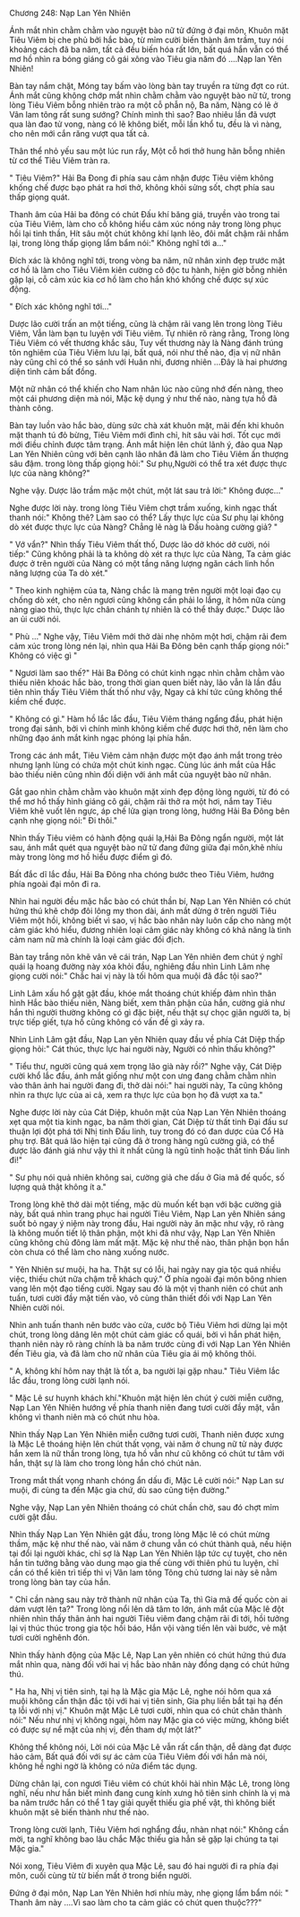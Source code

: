 




Chương 248: Nạp Lan Yên Nhiên


Ánh mắt nhìn chằm chằm vào nguyệt bào nữ tử đứng ở đại môn, Khuôn mặt Tiêu Viêm bị che phủ bởi hắc bào, từ mỉm cười biến thành âm trầm, tuy nói khoảng cách đã ba năm, tất cả đều biến hóa rất lớn, bất quá hắn vẫn có thể mơ hồ nhìn ra bóng giáng cô gái xông vào Tiêu gia năm đó ….Nạp lan Yên Nhiên!

Bàn tay nắm chặt, Móng tay bấm vào lòng bàn tay truyền ra từng đợt co rút. Ánh mắt cũng không chớp mắt nhìn chằm chằm vào nguyệt bào nữ tử, trong lòng Tiêu Viêm bỗng nhiên trào ra một cỗ phẫn nộ, Ba năm, Nàng có lẽ ở Vân lam tông rất sung sướng? Chính mình thì sao? Bao nhiêu lần đã vượt qua làn đao tử vong, nàng có lẽ không biết, mỗi lần khổ tu, đều là vì nàng, cho nên mới cắn răng vượt qua tất cả.

Thân thể nhỏ yếu sau một lúc run rẩy, Một cỗ hơi thở hung hãn bỗng nhiên từ cơ thể Tiêu Viêm tràn ra.

" Tiêu Viêm?" Hải Ba Đong đi phía sau cảm nhận được Tiêu viêm không khống chế được bạo phát ra hơi thở, không khỏi sửng sốt, chợt phía sau thấp giọng quát.

Thanh âm của Hải ba đông có chút Đấu khí băng giá, truyền vào trong tai của Tiêu Viêm, làm cho cỗ không hiểu cảm xúc nóng nảy trong lòng phục hồi lại tinh thần, Hít sâu một chút không khí lạnh lẽo, đôi mắt chậm rãi nhắm lại, trong lòng thấp giọng lẩm bẩm nói:" Không nghĩ tới a…"

Đích xác là không nghĩ tới, trong vòng ba năm, nữ nhân xinh đẹp trước mặt cơ hồ là làm cho Tiêu Viêm kiên cường cô độc tu hành, hiện giờ bỗng nhiên gặp lại, cỗ cảm xúc kia cơ hồ làm cho hắn khó khống chế được sự xúc động.

" Đích xác không nghĩ tới…"

Dược lão cười trấn an một tiếng, cũng là chậm rãi vang lên trong lòng Tiêu Viêm, Vẫn làm bạn tu luyện với Tiêu viêm. Tự nhiên rõ ràng rằng, Trong lòng Tiêu Viêm có vết thương khắc sâu, Tuy vết thương này là Nàng đánh trúng tôn nghiêm của Tiêu Viêm lưu lại, bất quá, nói như thế nào, địa vị nữ nhân này cũng chỉ có thể so sánh với Huân nhi, đương nhiên …Đây là hai phương diện tình cảm bất đồng.

Một nữ nhân có thể khiến cho Nam nhân lúc nào cũng nhớ đến nàng, theo một cái phương diện mà nói, Mặc kệ dụng ý như thế nào, nàng tựa hồ đã thành công.

Bàn tay luồn vào hắc bào, dùng sức chà xát khuôn mặt, mãi đến khi khuôn mặt thanh tú đỏ bừng, Tiêu Viêm mới đình chỉ, hít sâu vài hơi. Tốt cục mới mới điều chỉnh được tâm trạng. Ánh mắt hiện lên chút lãnh ý, đảo qua Nạp Lan Yên Nhiên cũng với bên cạnh lão nhân đã làm cho Tiêu Viêm ấn thượng sâu đậm. trong lòng thấp giọng hỏi:" Sư phụ,Người có thể tra xét được thực lực của nàng không?"

Nghe vậy. Dược lão trầm mặc một chút, một lát sau trả lời:" Không được…"

Nghe được lời này. trong lòng Tiêu Viêm chợt trầm xuống, kinh ngạc thất thanh nói:" Không thê? Làm sao có thể? Lấy thực lực của Sư phụ lại không dò xét được thực lực của Nàng? Chẳng lẽ nàg là Đấu hoàng cường giả? "

" Vớ vẩn?" Nhìn thấy Tiêu Viêm thất thố, Dược lão dở khóc dở cười, nói tiếp:" Cũng không phải là ta không dò xét ra thực lực của Nàng, Ta cảm giác được ở trên người của Nàng có một tầng năng lượng ngăn cách linh hồn năng lượng của Ta dò xét."

" Theo kinh nghiệm của ta, Nàng chắc là mang trên người một loại đạo cụ chống dò xét, cho nên ngươi cũng không cần phải lo lắng, ít hôm nữa cùng nàng giao thủ, thực lực chân chánh tự nhiên là có thể thấy được." Dược lão an ủi cười nói.

" Phù …" Nghe vậy, Tiêu Viêm mới thở dài nhẹ nhõm một hơi, chậm rãi đem cảm xúc trong lòng nén lại, nhìn qua Hải Ba Đông bên cạnh thấp giọng nói:" Không có việc gì "

" Ngươi làm sao thế?" Hải Ba Đông có chút kinh ngạc nhìn chằm chằm vào thiếu niên khoác hắc bào, trong thời gian quen biết này, lão vẫn là lần đầu tiên nhìn thấy Tiêu Viêm thất thố như vậy, Ngay cả khí tức cũng không thể kiềm chế được.

" Không có gì." Hàm hồ lắc lắc đầu, Tiêu Viêm tháng ngẩng đầu, phát hiện trong đại sảnh, bởi vì chính mình không kiềm chế được hơi thở, nên làm cho những đạo ánh mắt kinh ngạc phóng lại phía hắn.

Trong các ánh mắt, Tiêu Viêm cảm nhận được một đạo ánh mắt trong trẻo nhưng lạnh lùng có chứa một chút kinh ngạc. Cùng lúc ánh mắt của Hắc bào thiếu niên cũng nhìn đối diện với ánh mắt của nguyệt bào nữ nhân.

Gắt gao nhìn chằm chằm vào khuôn mặt xinh đẹp động lòng người, từ đó có thể mơ hồ thấy hình giáng cô gái, chậm rãi thở ra một hơi, nắm tay Tiêu Viêm khẽ vuốt lên ngực, áp chế lửa giạn trong lòng, hướng Hải Ba Đông bên cạnh nhẹ giọng nói:" Đi thôi."

Nhìn thấy Tiêu viêm có hành động quái lạ,Hải Ba Đông ngẩn người, một lát sau, ánh mắt quét qua nguyệt bào nữ tử đang đứng giữa đại môn,khẽ nhíu mày trong lòng mơ hồ hiểu được điểm gì đó.

Bất đắc dĩ lắc đầu, Hải Ba Đông nha chóng bước theo Tiêu Viêm, hướng phía ngoài đại môn đi ra.

Nhìn hai người đều mặc hắc bào có chút thần bí, Nạp Lan Yên Nhiên có chút hứng thú khẽ chớp đôi lông my thon dài, ánh mắt dừng ở trên người Tiêu Viêm một hồi, không biết vì sao, vị hắc bào nhân này luôn cấp cho nàng một cảm giác khó hiểu, đương nhiên loại cảm giác này không có khả năng là tình cảm nam nữ mà chính là loại cảm giác đối địch.

Bàn tay trắng nõn khẽ vân vê cái trán, Nạp Lan Yên nhiên đem chút ý nghĩ quái lạ hoang đường này xóa khỏi đầu, nghiêng đầu nhìn Linh Lâm nhẹ giọng cười nói:" Chắc hai vị này là tối hôm qua muội đã đắc tội sao?"

Linh Lâm xấu hổ gật gật đầu, khóe mắt thoáng chút khiếp đảm nhìn thân hình Hắc bào thiếu niên, Nàng biết, xem thân phận của hắn, cường giả như hắn thì người thường không có gì đặc biệt, nếu thật sự chọc gịân người ta, bị trực tiếp giết, tựa hồ cũng không có vấn đề gì xảy ra.

Nhìn Linh Lâm gật đầu, Nạp Lan yên Nhiên quay đầu về phía Cát Diệp thấp giọng hỏi:" Cát thúc, thực lực hai người này, Người có nhìn thấu không?"

" Tiểu thư, người cũng quá xem trọng lão già này rồi?" Nghe vậy, Cát Diệp cười khổ lắc đầu, ánh mắt giống như một con ưng đang chằm chằm nhìn vào thân ảnh hai người đang đi, thở dài nói:" hai người này, Ta cũng không nhìn ra thực lực của ai cả, xem ra thực lực của bọn họ đã vượt xa ta."

Nghe được lời này của Cát Diệp, khuôn mặt của Nạp Lan Yên Nhiên thoáng xẹt qua một tia kinh ngạc, ba năm thời gian, Cát Diệp từ thất tinh Đại đấu sư thuận lợi đột phá tới Nhị tinh Đấu linh, tuy trong đó có đan dược của Cổ Hà phụ trợ. Bât quá lão hiện tại cũng đã ở trong hàng ngũ cường giả, có thể được lão đánh giá như vậy thì ít nhất cũng là ngũ tinh hoặc thất tinh Đấu linh đi!"

" Sư phụ nói quả nhiên không sai, cường giả che dấu ở Gia mã đế quốc, số lượng quả thật không ít a."

Trong lòng khẽ thở dài một tiếng, mặc dù muốn kết bạn với bậc cường giả này, bất quá nhìn trang phục hai người Tiêu Viêm, Nạp Lan yên Nhiên sáng suốt bỏ ngay ý niệm này trong đầu, Hai người này ăn mặc như vậy, rõ ràng là không muốn tiết lộ thân phận, một khi đã như vậy, Nạp Lan Yên Nhiên cũng không chủ đông làm mất mặt. Mặc kệ như thế nào, thân phận bọn hắn còn chưa có thể làm cho nàng xuống nước.

" Yên Nhiên sư muội, ha ha. Thật sự có lỗi, hai ngày nay gia tộc quá nhiều việc, thiếu chút nữa chậm trễ khách quý." Ở phía ngoài đại môn bông nhien vang lên một đạo tiếng cười. Ngay sau đó là một vị thanh niên có chút anh tuấn, tươi cười đầy mặt tiến vào, vô cùng thân thiết đối với Nạp Lan Yên Nhiên cười nói.

Nhìn anh tuấn thanh nên bước vào cửa, cước bộ Tiêu Viêm hơi dừng lại một chút, trong lòng dâng lên một chút cảm giác cổ quái, bởi vì hắn phát hiện, thanh niên này rõ ràng chính là ba năm trước cùng đi với Nạp Lan Yên Nhiên đến Tiêu gia, và đã làm cho nữ nhân của Tiêu gia ái mộ không thôi.

" A, không khí hôm nay thật là tốt a, ba người lại gặp nhau." Tiêu Viêm lắc lắc đầu, trong lòng cười lạnh nói.

" Mặc Lê sư huynh khách khí."Khuôn mặt hiện lên chút ý cười miễn cưỡng, Nạp Lan Yên Nhiên hướng về phía thanh niên đang tươi cười đầy mặt, vẫn không vì thanh niên mà có chút nhu hòa.

Nhìn thấy Nạp Lan Yên Nhiên miễn cưỡng tươi cười, Thanh niên được xưng là Mặc Lê thoáng hiện lên chút thất vọng, vài năm ở chung nữ tử này được hắn xem là nữ thần trong lòng, tựa hồ vẫn như cũ không có chút tư tâm với hắn, thật sự là làm cho trong lòng hắn chó chút nản.

Trong mắt thất vọng nhanh chóng ẩn dấu đi, Mặc Lê cười nói:" Nạp Lan sư muội, đi cùng ta đến Mặc gia chứ, dù sao cũng tiện đường."

Nghe vậy, Nạp Lan yên Nhiên thoáng có chút chần chờ, sau đó chợt mỉm cười gật đầu.

Nhìn thấy Nạp Lan Yên Nhiên gật đầu, trong lòng Mặc lê có chút mừng thầm, mặc kệ như thế nào, vài năm ở chung vẫn có chút thành quả, nếu hiện tại đổi lại người khác, chỉ sợ là Nạp Lan Yên Nhiên lập tức cự tuyệt, cho nên hắn tin tưởng bằng vào dung mạo gia thế cùng với thiên phú tu luyện, chỉ cần có thể kiên trì tiếp thì vị Vân lam tông Tông chủ tương lai này sẽ nằm trong lòng bàn tay của hắn.

" Chỉ cần nàng sau này trở thành nữ nhân của Ta, thì Gia mã đế quốc còn ai dám vượt lên ta?" Trong lòng nổi lên dã tâm to lớn, ánh mắt của Mặc lê đột nhiên nhìn thấy thân ảnh hai người Tiêu viêm đang chậm rãi đi tới, hồi tưởng lại vị thúc thúc trong gia tộc hồi báo, Hắn vội vàng tiến lên vài bước, vẻ mặt tươi cười nghênh đón.

Nhìn thấy hành động của Mặc Lê, Nạp Lan yên nhiên có chút hứng thú đưa mắt nhìn qua, nàng đối với hai vị hắc bào nhân này đồng dạng có chút hứng thú.

" Ha ha, Nhị vị tiên sinh, tại hạ là Mặc gia Mặc Lê, nghe nói hôm qua xá muội không cẩn thận đắc tội với hai vị tiên sinh, Gia phụ liền bắt tại hạ đến tạ lỗi với nhị vị." Khuôn mặt Mặc Lê tươi cười, nhìn qua có chút chân thành nói:" Nếu như nhị vị không ngại, hôm nay Mặc gia có việc mừng, không biết có được sự nể mặt của nhị vị, đến tham dự một lát?"

Không thể không nói, Lời nói của Mặc Lê vẫn rất cẩn thận, dễ dàng đạt được hảo cảm, Bất quá đối với sự ác cảm của Tiêu Viêm đối với hắn mà nói, không hề nghi ngờ là không có nửa điểm tác dụng.

Dừng chân lại, con ngươi Tiêu viêm có chút khôi hài nhìn Mặc Lê, trong lòng nghĩ, nếu như hắn biết mình đang cung kính xưng hô tiên sinh chính là vị mà ba năm trước hắn có thể 1 tay giải quyết thiếu gia phế vật, thì không biết khuôn mặt sẽ biến thành như thế nào.

Trong lòng cười lạnh, Tiêu Viêm hơi nghẩng đầu, nhàn nhạt nói:" Không cần mời, ta nghĩ không bao lâu chắc Mặc thiếu gia hẳn sẽ gặp lại chúng ta tại Mặc gia."

Nói xong, Tiêu Viêm đi xuyên qua Mặc Lê, sau đó hai người đi ra phía đại môn, cuối cùng từ từ biến mất ở trong biển người.

Đứng ở đại môn, Nạp Lan Yên Nhiên hơi nhíu mày, nhẹ giọng lẩm bẩm nói: " Thanh âm này ….Vì sao làm cho ta cảm giác có chút quen thuộc???"




